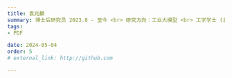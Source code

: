 ```yaml
---
title: 袁兆麟
summary: 博士后研究员 2023.8 - 至今 <br> 研究方向：工业大模型 <br> 工学学士 (北京科技大学) <br> 工学博士 (北京科技大学)
tags:
- PDF

date: 2024-05-04
order: 5
# external_link: http://github.com

---
```

